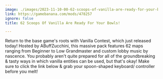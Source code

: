 ```yaml
---
image: ./images/2023-11-10-00-62-scoops-of-vanilla-are-ready-for-your-bowls-.jpg
link: https://gamebanana.com/mods/478257
ignore: false
title: 62 Scoops Of Vanilla Are Ready For Your Bowls!

---
```


Return to the base game's roots with Vanilla Contest, which just released today! Hosted by ABuffZucchini, this massive pack features 62 maps ranging from Beginner to Low Grandmaster and custom lobby music by nascence. You probably aren't quite prepared for all of the groundbreaking & tasty ways in which vanilla entities can be used, but that's okay! Make sure to click the link below & grab your spoon-shaped keyboard/ controller before you melt!